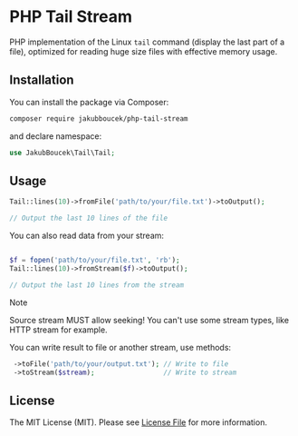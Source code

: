 # PHP Tail Stream

PHP implementation of the Linux `tail` command (display the last part of a file), optimized for reading huge size files
with effective memory usage.

## Installation

You can install the package via Composer:

```bash
composer require jakubboucek/php-tail-stream
```

and declare namespace:
```php
use JakubBoucek\Tail\Tail;
```

## Usage

```php
Tail::lines(10)->fromFile('path/to/your/file.txt')->toOutput();

// Output the last 10 lines of the file
```

You can also read data from your stream:
    
```php

$f = fopen('path/to/your/file.txt', 'rb');
Tail::lines(10)->fromStream($f)->toOutput();

// Output the last 10 lines from the stream
```
    
> [!NOTE]  
> Source stream MUST allow seeking! You can't use some stream types, like HTTP stream for example.

You can write result to file or another stream, use methods:

```php
 ->toFile('path/to/your/output.txt'); // Write to file
 ->toStream($stream);                 // Write to stream 
```

## License

The MIT License (MIT). Please see [License File](LICENSE) for more information.
